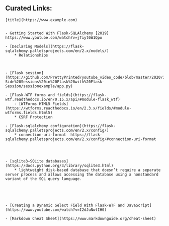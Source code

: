 














## Curated Links:
	[title](https://www.example.com)


	- Getting Started With Flask-SQLAlchemy [2019]  https://www.youtube.com/watch?v=jTiyt6W1Qpo

	- [Declaring Models](https://flask-sqlalchemy.palletsprojects.com/en/2.x/models/)
		* Relationships

	
	
	- [Flask session](https://github.com/PrettyPrinted/youtube_video_code/blob/master/2020/10/27/Server-Side%20Sessions%20in%20Flask%20with%20Flask-Session/sessionexample/app.py)

	- [Flask-WTF forms and fields](https://flask-wtf.readthedocs.io/en/0.15.x/api/#module-flask_wtf)
		- [WTForms HTML5 Fields](https://wtforms.readthedocs.io/en/2.3.x/fields/#module-wtforms.fields.html5)
		* CSRF Protection   

	- [Flask-sqlalchemy configuration](https://flask-sqlalchemy.palletsprojects.com/en/2.x/config/)
		* connection-uri-format  https://flask-sqlalchemy.palletsprojects.com/en/2.x/config/#connection-uri-format


	
	
	- [sqlite3—SQLite databases](https://docs.python.org/3/library/sqlite3.html)
		* lightweight disk-based database that doesn’t require a separate server process and allows accessing the database using a nonstandard variant of the SQL query language.



	
	
	- [Creating a Dynamic Select Field With Flask-WTF and JavaScript](https://www.youtube.com/watch?v=I2dJuNwlIH0)

	- [Markdown Cheat Sheet](https://www.markdownguide.org/cheat-sheet)
